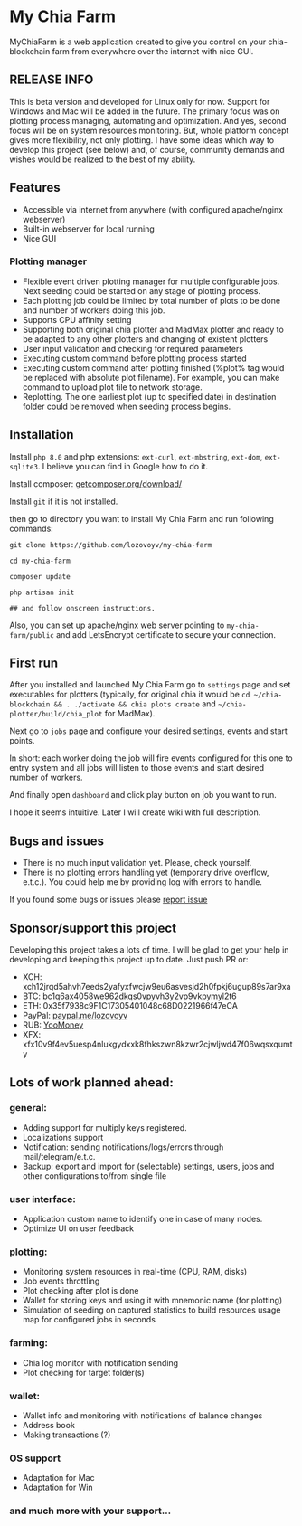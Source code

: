 # My Chia Farm

MyChiaFarm is a web application created to give you control on your chia-blockchain farm from everywhere over the
internet with nice GUI.

## RELEASE INFO

This is beta version and developed for Linux only for now. Support for Windows and Mac will be added in the future. The
primary focus was on plotting process managing, automating and optimization. And yes, second focus will be on system
resources monitoring. But, whole platform concept gives more flexibility, not only plotting. I have some ideas which way
to develop this project (see below) and, of course, community demands and wishes would be realized to the best of my
ability.

## Features

- Accessible via internet from anywhere (with configured apache/nginx webserver)
- Built-in webserver for local running
- Nice GUI

### Plotting manager

- Flexible event driven plotting manager for multiple configurable jobs. Next seeding could be started on any stage of
  plotting process.
- Each plotting job could be limited by total number of plots to be done and number of workers doing this job.
- Supports CPU affinity setting
- Supporting both original chia plotter and MadMax plotter and ready to be adapted to any other plotters and changing of
  existent plotters
- User input validation and checking for required parameters
- Executing custom command before plotting process started
- Executing custom command after plotting finished (%plot% tag would be replaced with absolute plot filename). For
  example, you can make command to upload plot file to network storage.
- Replotting. The one earliest plot (up to specified date) in destination folder could be removed when seeding process
  begins.

## Installation

Install `php 8.0` and php extensions: `ext-curl`, `ext-mbstring`, `ext-dom`, `ext-sqlite3`. I believe you can find in Google how to do it.

Install composer: [getcomposer.org/download/](https://getcomposer.org/download/)

Install `git` if it is not installed.

then go to directory you want to install My Chia Farm and run following commands:

```shell
git clone https://github.com/lozovoyv/my-chia-farm

cd my-chia-farm

composer update

php artisan init

## and follow onscreen instructions.
```

Also, you can set up apache/nginx web server pointing to `my-chia-farm/public` and add LetsEncrypt certificate to secure
your connection.

## First run

After you installed and launched My Chia Farm go to `settings` page and set executables for plotters (typically, for
original chia it would be `cd ~/chia-blockchain && . ./activate && chia plots create` and `~/chia-plotter/build/chia_plot`
for MadMax).

Next go to `jobs` page and configure your desired settings, events and start points.

In short: each worker doing the job will fire events configured for this one to entry system and all jobs will listen to
those events and start desired number of workers.

And finally open `dashboard` and click play button on job you want to run.

I hope it seems intuitive. Later I will create wiki with full description.

## Bugs and issues

- There is no much input validation yet. Please, check yourself.
- There is no plotting errors handling yet (temporary drive overflow, e.t.c.). You could help me by providing log with
  errors to handle.

If you found some bugs or issues please [report issue](https://github.com/lozovoyv/my-chia-farm/issues)

## Sponsor/support this project

Developing this project takes a lots of time. I will be glad to get your help in developing and keeping this project up
to date. Just push PR or:

- XCH: xch12jrqd5ahvh7eeds2yafyxfwcjw9eu6asvesjd2h0fpkj6ugup89s7ar9xa
- BTC: bc1q6ax4058we962dkqs0vpyvh3y2vp9vkpymyl2t6
- ETH: 0x35f7938c9F1C17305401048c68D0221966f47eCA
- PayPal: [paypal.me/lozovoyv](https://paypal.me/lozovoyv)
- RUB: [YooMoney](https://sobe.ru/na/my_chia_farm)
- XFX: xfx10v9f4ev5uesp4nlukgydxxk8fhkszwn8kzwr2cjwljwd47f06wqsxqumty

## Lots of work planned ahead:

### general:

- Adding support for multiply keys registered.
- Localizations support
- Notification: sending notifications/logs/errors through mail/telegram/e.t.c.
- Backup: export and import for (selectable) settings, users, jobs and other configurations to/from single file

### user interface:

- Application custom name to identify one in case of many nodes.
- Optimize UI on user feedback

### plotting:

- Monitoring system resources in real-time (CPU, RAM, disks)
- Job events throttling
- Plot checking after plot is done
- Wallet for storing keys and using it with mnemonic name (for plotting)
- Simulation of seeding on captured statistics to build resources usage map for configured jobs in seconds

### farming:

- Chia log monitor with notification sending
- Plot checking for target folder(s)

### wallet:

- Wallet info and monitoring with notifications of balance changes
- Address book
- Making transactions (?)

### OS support

- Adaptation for Mac
- Adaptation for Win

### and much more with your support...
